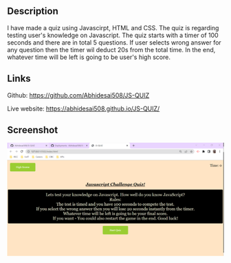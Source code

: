 ## Description
I have made a quiz using Javascirpt, HTML and CSS. The quiz is regarding testing user's knowledge on Javascript. The quiz starts with a timer of 100 seconds and there are in total 5 questions. If user selects wrong answer for any question then the timer wil deduct 20s from the total time. In the end, whatever time will be left is going to be user's high score.

## Links
Github: https://github.com/Abhidesai508/JS-QUIZ

Live website: https://abhidesai508.github.io/JS-QUIZ/

## Screenshot

![Alt text](Assets/Images/Screenshot%202023-04-13%20031521.png)